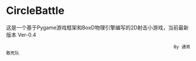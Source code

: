 # CircleBattle

这是一个基于Pygame游戏框架和BoxD物理引擎编写的2D射击小游戏，当前最新版本 Ver-0.4 
        
                                                                    By 通宵敢死队
